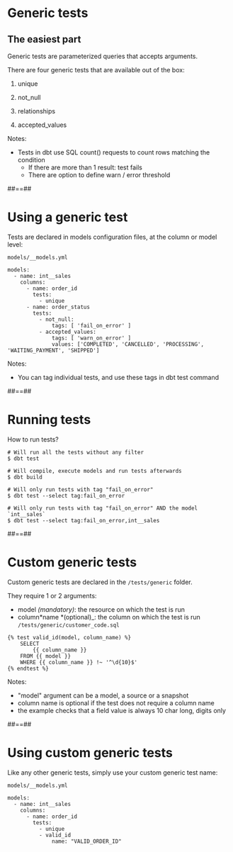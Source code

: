 <!-- .slide -->

# Generic tests

## The easiest part

Generic tests are parameterized queries that accepts arguments.

There are four generic tests that are available out of the box:

1. unique

2. not_null

3. relationships

4. accepted_values

Notes:

- Tests in dbt use SQL count() requests to count rows matching the condition
  - If there are more than 1 result: test fails
  - There are option to define warn / error threshold

##==##

<!-- .slide: class="with-code"-->

# Using a generic test

Tests are declared in models configuration files, at the column or model level:

`models/__models.yml`

```yaml[|5-6,8-13]
models:
  - name: int__sales
    columns:
      - name: order_id
        tests:
          - unique
      - name: order_status
        tests:
          - not_null:
              tags: [ 'fail_on_error' ]
          - accepted_values:
              tags: [ 'warn_on_error' ]
              values: ['COMPLETED', 'CANCELLED', 'PROCESSING', 'WAITING_PAYMENT', 'SHIPPED']
```

Notes:

- You can tag individual tests, and use these tags in dbt test command

##==##

<!-- .slide: class="with-code"-->

# Running tests

How to run tests?

```shell[]
# Will run all the tests without any filter
$ dbt test

# Will compile, execute models and run tests afterwards
$ dbt build

# Will only run tests with tag "fail_on_error"
$ dbt test --select tag:fail_on_error

# Will only run tests with tag "fail_on_error" AND the model `int__sales`
$ dbt test --select tag:fail_on_error,int__sales
```

##==##

<!-- .slide: class="with-code"-->

# Custom generic tests

Custom generic tests are declared in the `/tests/generic` folder.

They require 1 or 2 arguments:

- model _(mandatory)_: the resource on which the test is run
- column*name *(optional)\_: the column on which the test is run
  <!-- {% raw %} -->
  `/tests/generic/customer_code.sql`

```sql[]
{% test valid_id(model, column_name) %}
    SELECT
        {{ column_name }}
    FROM {{ model }}
    WHERE {{ column_name }} !~ '^\d{10}$'
{% endtest %}
```

<!-- {% endraw %} -->

Notes:

- "model" argument can be a model, a source or a snapshot
- column name is optional if the test does not require a column name
- the example checks that a field value is always 10 char long, digits only

##==##

<!-- .slide: class="with-code"-->

# Using custom generic tests

Like any other generic tests, simply use your custom generic test name:

`models/__models.yml`

```yaml[|5,7-8]
models:
  - name: int__sales
    columns:
      - name: order_id
        tests:
          - unique
          - valid_id
              name: "VALID_ORDER_ID"
```

